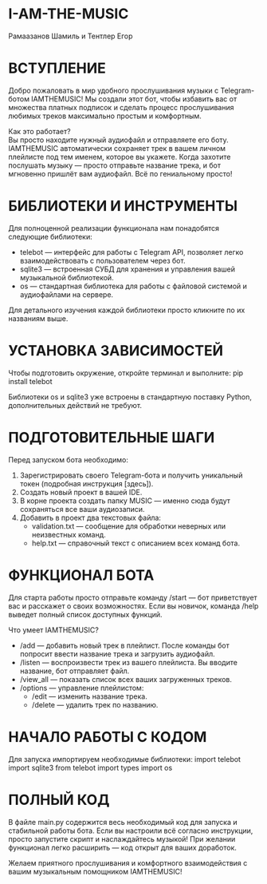 # I-AM-THE-MUSIC
Рамаазанов Шамиль и Тентлер Егор

# ВСТУПЛЕНИЕ  
Добро пожаловать в мир удобного прослушивания музыки с Telegram-ботом IAMTHEMUSIC! Мы создали этот бот, чтобы избавить вас от множества платных подписок и сделать процесс прослушивания любимых треков максимально простым и комфортным.

Как это работает?  
Вы просто находите нужный аудиофайл и отправляете его боту. IAMTHEMUSIC автоматически сохраняет трек в вашем личном плейлисте под тем именем, которое вы укажете. Когда захотите послушать музыку — просто отправьте название трека, и бот мгновенно пришлёт вам аудиофайл. Всё по гениальному просто!

# БИБЛИОТЕКИ И ИНСТРУМЕНТЫ  
Для полноценной реализации функционала нам понадобятся следующие библиотеки:

- telebot — интерфейс для работы с Telegram API, позволяет легко взаимодействовать с пользователем через бот.  
- sqlite3 — встроенная СУБД для хранения и управления вашей музыкальной библиотекой.  
- os — стандартная библиотека для работы с файловой системой и аудиофайлами на сервере.

Для детального изучения каждой библиотеки просто кликните по их названиям выше.

# УСТАНОВКА ЗАВИСИМОСТЕЙ  
Чтобы подготовить окружение, откройте терминал и выполните:
pip install telebot


Библиотеки os и sqlite3 уже встроены в стандартную поставку Python, дополнительных действий не требуют.

# ПОДГОТОВИТЕЛЬНЫЕ ШАГИ  
Перед запуском бота необходимо:

1. Зарегистрировать своего Telegram-бота и получить уникальный токен (подробная инструкция [здесь]).  
2. Создать новый проект в вашей IDE.  
3. В корне проекта создать папку MUSIC — именно сюда будут сохраняться все ваши аудиозаписи.  
4. Добавить в проект два текстовых файла:  
   - validation.txt — сообщение для обработки неверных или неизвестных команд.  
   - help.txt — справочный текст с описанием всех команд бота.

# ФУНКЦИОНАЛ БОТА  
Для старта работы просто отправьте команду /start — бот приветствует вас и расскажет о своих возможностях. Если вы новичок, команда /help выведет полный список доступных функций.

Что умеет IAMTHEMUSIC?

- /add — добавить новый трек в плейлист. После команды бот попросит ввести название трека и загрузить аудиофайл.  
- /listen — воспроизвести трек из вашего плейлиста. Вы вводите название, бот отправляет файл.  
- /view_all — показать список всех ваших загруженных треков.  
- /options — управление плейлистом:  
  - /edit — изменить название трека.  
  - /delete — удалить трек по названию.

# НАЧАЛО РАБОТЫ С КОДОМ  
Для запуска импортируем необходимые библиотеки:
import telebot
import sqlite3
from telebot import types
import os

# ПОЛНЫЙ КОД  
В файле main.py содержится весь необходимый код для запуска и стабильной работы бота. Если вы настроили всё согласно инструкции, просто запустите скрипт и наслаждайтесь музыкой! При желании функционал легко расширить — код открыт для ваших доработок.

Желаем приятного прослушивания и комфортного взаимодействия с вашим музыкальным помощником IAMTHEMUSIC!
